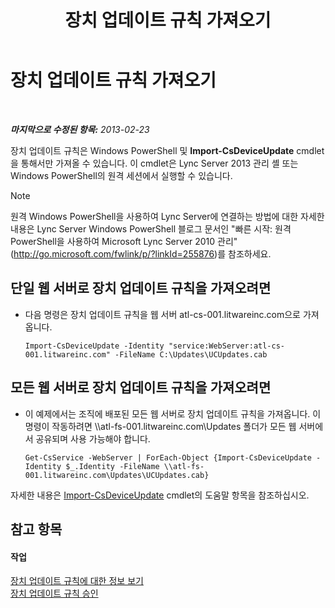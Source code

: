 ﻿---
title: 장치 업데이트 규칙 가져오기
TOCTitle: 장치 업데이트 규칙 가져오기
ms:assetid: 919e9c87-912b-4bc9-92e7-5998fc2e0bf0
ms:mtpsurl: https://technet.microsoft.com/ko-kr/library/JJ994056(v=OCS.15)
ms:contentKeyID: 52056904
ms.date: 08/24/2015
mtps_version: v=OCS.15
ms.translationtype: HT
---

# 장치 업데이트 규칙 가져오기

 

_**마지막으로 수정된 항목:** 2013-02-23_

장치 업데이트 규칙은 Windows PowerShell 및 **Import-CsDeviceUpdate** cmdlet을 통해서만 가져올 수 있습니다. 이 cmdlet은 Lync Server 2013 관리 셸 또는 Windows PowerShell의 원격 세션에서 실행할 수 있습니다.


> [!NOTE]
> 원격 Windows PowerShell을 사용하여 Lync Server에 연결하는 방법에 대한 자세한 내용은 Lync Server Windows PowerShell 블로그 문서인 "빠른 시작: 원격 PowerShell을 사용하여 Microsoft Lync Server 2010 관리"(<A href="http://go.microsoft.com/fwlink/p/?linkid=255876">http://go.microsoft.com/fwlink/p/?linkId=255876</A>)를 참조하세요.




## 단일 웹 서버로 장치 업데이트 규칙을 가져오려면

  - 다음 명령은 장치 업데이트 규칙을 웹 서버 atl-cs-001.litwareinc.com으로 가져옵니다.
    
        Import-CsDeviceUpdate -Identity "service:WebServer:atl-cs-001.litwareinc.com" -FileName C:\Updates\UCUpdates.cab

## 모든 웹 서버로 장치 업데이트 규칙을 가져오려면

  - 이 예제에서는 조직에 배포된 모든 웹 서버로 장치 업데이트 규칙을 가져옵니다. 이 명령이 작동하려면 \\\\atl-fs-001.litwareinc.com\\Updates 폴더가 모든 웹 서버에서 공유되며 사용 가능해야 합니다.
    
        Get-CsService -WebServer | ForEach-Object {Import-CsDeviceUpdate -Identity $_.Identity -FileName \\atl-fs-001.litwareinc.com\Updates\UCUpdates.cab}

자세한 내용은 [Import-CsDeviceUpdate](import-csdeviceupdate.md) cmdlet의 도움말 항목을 참조하십시오.

## 참고 항목

#### 작업

[장치 업데이트 규칙에 대한 정보 보기](lync-server-2013-view-information-about-device-update-rules.md)  
[장치 업데이트 규칙 승인](lync-server-2013-approve-a-device-update-rule.md)

